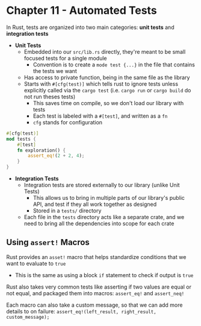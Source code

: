 # Chapter 11 - Automated Tests

In Rust, tests are organized into two main categories: **unit tests** and **integration tests**

- **Unit Tests**
  - Embedded into our `src/lib.rs` directly, they're meant to be small focused tests for a single module
    - Convention is to create a `mode test {...}` in the file that contains the tests we want
  - Has access to private function, being in the same file as the library
  - Starts with `#[cfg(test)]` which tells rust to ignore tests unless explicitly called via the `cargo test` (i.e. `cargo run` or `cargo build` do not run theses tests)
    - This saves time on compile, so we don't load our library with tests
    - Each test is labeled with a `#[test]`, and written as a `fn`
    - `cfg` stands for configuration

```Rust
#[cfg(test)]
mod tests {
    #[test]
    fn exploration() {
        assert_eq!(2 + 2, 4);
    }
}
```

- **Integration Tests**
  - Integration tests are stored externally to our library (unlike Unit Tests)
    - This allows us to bring in multiple parts of our library's public API, and test if they all work together as designed
    - Stored in a `tests/` directory
  - Each file in the `tests` directory acts like a separate crate, and we need to bring all the dependencies into scope for each crate

## Using `assert!` Macros

Rust provides an `asset!` macro that helps standardize conditions that we want to evaluate to `true`

- This is the same as using a block `if` statement to check if output is `true`

Rust also takes very common tests like asserting if two values are equal or not equal, and packaged them into macros: `assert_eq!` and `assert_neq!`

Each macro can also take a custom message, so that we can add more details to on failure:
`assert_eq!(left_result, right_result, custom_message);`

